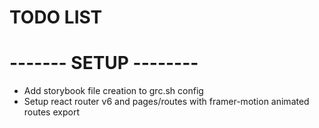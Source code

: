 # TODO LIST

# ------- SETUP --------

- Add storybook file creation to grc.sh config
- Setup react router v6 and pages/routes with framer-motion animated routes export
